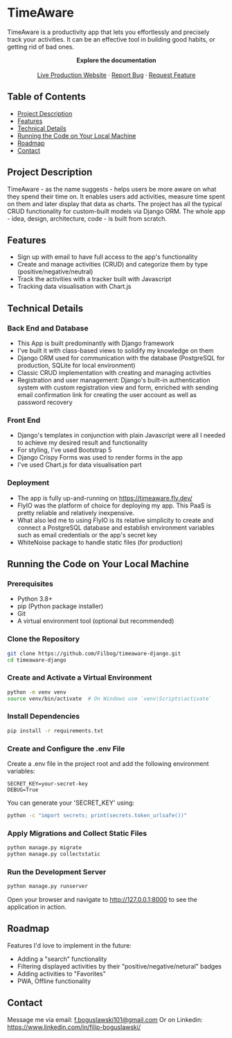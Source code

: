 # TimeAware

TimeAware is a productivity app that lets you effortlessly and precisely track your activities. It can be an effective tool in building good habits, or getting rid of bad ones.

  <p align="center"> 
    <strong>Explore the documentation</strong>
    <br />
    <br />
    <a href="https://timeaware.fly.dev/">Live Production Website</a>
    ·
    <a href="https://github.com/Filbog/timeaware-django/issues/new?labels=bug&template=bug-report---.md">Report Bug</a>
    ·
    <a href="https://github.com/Filbog/timeaware-django/issues/new?labels=enhancement&template=feature-request---.md">Request Feature</a>
  </p>

## Table of Contents

- [Project Description](#project-description)
- [Features](#features)
- [Technical Details](#technical-details)
- [Running the Code on Your Local Machine](#running-the-code-on-your-local-machine)
- [Roadmap](#roadmap)
- [Contact](#contact)

## Project Description

TimeAware - as the name suggests - helps users be more aware on what they spend their time on. It enables users add activities, measure time spent on them and later display that data as charts. The project has all the typical CRUD functionality for custom-built models via Django ORM. The whole app - idea, design, architecture, code - is built from scratch.

## Features

- Sign up with email to have full access to the app's functionality
- Create and manage activities (CRUD) and categorize them by type (positive/negative/neutral)
- Track the activities with a tracker built with Javascript
- Tracking data visualisation with Chart.js

## Technical Details
### Back End and Database
- This App is built predominantly with Django framework
- I've built it with class-based views to solidify my knowledge on them
- Django ORM used for communication with the database (PostgreSQL for production, SQLite for local environment)
- Classic CRUD implementation with creating and managing activities
- Registration and user management: Django's built-in authentication system with custom registration view and form, enriched with sending email confirmation link for creating the user account as well as password recovery
### Front End
- Django's templates in conjunction with plain Javascript were all I needed to achieve my desired result and functionality
- For styling, I've used Bootstrap 5
- Django Crispy Forms was used to render forms in the app
- I've used Chart.js for data visualisation part
### Deployment
- The app is fully up-and-running on https://timeaware.fly.dev/ 
- FlyIO was the platform of choice for deploying my app. This PaaS is pretty reliable and relatively inexpensive.
- What also led me to using FlyIO is its relative simplicity to create and connect a PostgreSQL database and establish environment variables such as email credentials or the app's secret key
- WhiteNoise package to handle static files (for production)

## Running the Code on Your Local Machine
### Prerequisites

- Python 3.8+
- pip (Python package installer)
- Git
- A virtual environment tool (optional but recommended)

### Clone the Repository

```sh
git clone https://github.com/Filbog/timeaware-django.git
cd timeaware-django
```
### Create and Activate a Virtual Environment
```sh
python -m venv venv
source venv/bin/activate  # On Windows use `venv\Scripts\activate`
```
### Install Dependencies
```sh
pip install -r requirements.txt
```
### Create and Configure the .env File
Create a .env file in the project root and add the following environment variables:
```
SECRET_KEY=your-secret-key
DEBUG=True
```
You can generate your 'SECRET_KEY' using:
```sh
python -c "import secrets; print(secrets.token_urlsafe())"
```
### Apply Migrations and Collect Static Files
```sh
python manage.py migrate
python manage.py collectstatic
```
### Run the Development Server
```sh
python manage.py runserver
```
Open your browser and navigate to http://127.0.0.1:8000 to see the application in action.

## Roadmap
Features I'd love to implement in the future:
- Adding a "search" functionality
- Filtering displayed activities by their "positive/negative/netural" badges
- Adding activities to "Favorites"
- PWA, Offline functionality

## Contact
Message me via email: f.boguslawski101@gmail.com
Or on Linkedin: https://www.linkedin.com/in/filip-boguslawski/



